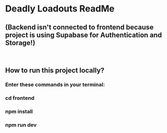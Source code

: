 # Deadly Loadouts ReadMe
## (Backend isn't connected to frontend because project is using Supabase for Authentication and Storage!)
<br>

## How to run this project locally?

### Enter these commands in your terminal:
### cd frontend
### npm install
### npm run dev
